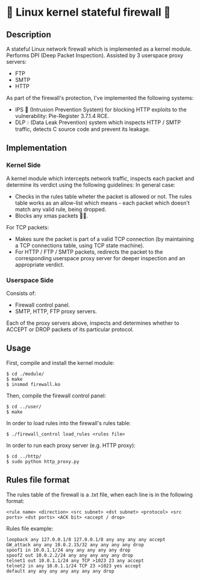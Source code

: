 # 🐧 Linux kernel stateful firewall 🧱

## Description

A stateful Linux network firewall which is implemented as a kernel module.
Performs DPI (Deep Packet Inspection).
Assisted by 3 userspace proxy servers:
* FTP
* SMTP
* HTTP

As part of the firewall's protection, I've implemented the following systems:
* IPS 🔎 (Intrusion Prevention System) for blocking HTTP exploits to the vulnerability: Pie-Register 3.7.1.4 RCE.
* DLP 💧 (Data Leak Prevention) system which inspects HTTP / SMTP traffic, detects C source code and prevent its leakage.

## Implementation

### Kernel Side

A kernel module which intercepts network traffic, inspects each packet and determine its verdict using the following guidelines:
In general case:
* Checks in the rules table wheter the packet is allowed or not. The rules table works as an allow-list which means - each packet which doesn't match any valid rule, being dropped.
* Blocks any xmas packets 🎅🏽.

For TCP packets:
* Makes sure the packet is part of a valid TCP connection (by maintaining a TCP connections table, using TCP state machine).
* For HTTP / FTP / SMTP packets, redirects the packet to the corresponding userspace proxy server for deeper inspection and an appropriate verdict.

### Userspace Side

Consists of:
* Firewall control panel.
* SMTP, HTTP, FTP proxy servers.

Each of the proxy servers above, inspects and determines whether to ACCEPT or DROP packets of its particular protocol.

## Usage

First, compile and install the kernel module:
```
$ cd ./module/
$ make						
$ insmod firewall.ko
```

Then, compile the firewall control panel:
```
$ cd ../user/				
$ make						
```

In order to load rules into the firewall's rules table:
```
$ ./firewall_control load_rules <rules file>
```

In order to run each proxy server (e.g. HTTP proxy):
```
$ cd ../http/
$ sudo python http_proxy.py
```

## Rules file format

The rules table of the firewall is a .txt file, when each line is in the following format:
```
<rule name> <direction> <src subnet> <dst subnet> <protocol> <src ports> <dst ports> <ACK bit> <accept / drop>
```

Rules file example:
```
loopback any 127.0.0.1/8 127.0.0.1/8 any any any any accept
GW_attack any any 10.0.2.15/32 any any any any drop
spoof1 in 10.0.1.1/24 any any any any any drop
spoof2 out 10.0.2.2/24 any any any any any drop
telnet1 out 10.0.1.1/24 any TCP >1023 23 any accept
telnet2 in any 10.0.1.1/24 TCP 23 >1023 yes accept
default any any any any any any any drop
```
